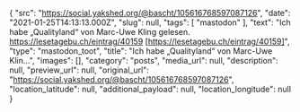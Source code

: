 {
  "src": "https://social.yakshed.org/@bascht/105616768597087126",
  "date": "2021-01-25T14:13:13.000Z",
  "slug": null,
  "tags": [
    "mastodon"
  ],
  "text": "Ich habe „Qualityland“ von Marc-Uwe Kling gelesen. https://lesetagebu.ch/eintrag/40159 [https://lesetagebu.ch/eintrag/40159]",
  "type": "mastodon_toot",
  "title": "Ich habe „Qualityland“ von Marc-Uwe Klin…",
  "images": [],
  "category": "posts",
  "media_url": null,
  "description": null,
  "preview_url": null,
  "original_url": "https://social.yakshed.org/@bascht/105616768597087126",
  "location_latitude": null,
  "additional_payload": null,
  "location_longitude": null
}